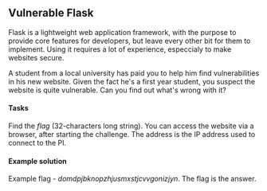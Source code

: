 ## Vulnerable Flask

Flask is a lightweight web application framework, with the purpose to provide core features for developers, but leave every other bit for them to implement. Using it requires a lot of experience, especcialy to make websites secure.

A student from a local university has paid you to help him find vulnerabilities in his new website. Given the fact he's a first year student, you suspect the website is quite vulnerable. Can you find out what's wrong with it?

#### Tasks

Find the *flag* (32-characters long string). You can access the website via a browser, after starting the challenge. The address is the IP address used to connect to the PI.

#### Example solution

Example flag - *domdpjbknopzhjusmxstjcvvgonizjyn*. The flag is the answer.
